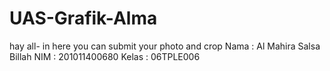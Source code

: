 # UAS-Grafik-Alma
hay all- in here you can submit your photo and crop
Nama : Al Mahira Salsa Billah NIM : 201011400680  Kelas : 06TPLE006
